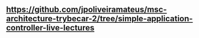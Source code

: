 ## https://github.com/jpoliveiramateus/msc-architecture-trybecar-2/tree/simple-application-controller-live-lectures
